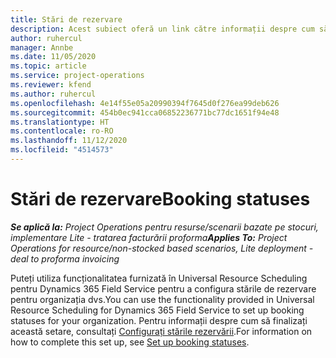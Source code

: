 ```yaml
---
title: Stări de rezervare
description: Acest subiect oferă un link către informații despre cum să configurați stările rezervărilor pentru Project Operations.
author: ruhercul
manager: Annbe
ms.date: 11/05/2020
ms.topic: article
ms.service: project-operations
ms.reviewer: kfend
ms.author: ruhercul
ms.openlocfilehash: 4e14f55e05a20990394f7645d0f276ea99deb626
ms.sourcegitcommit: 454b0ec941cca06852236771bc77dc1651f94e48
ms.translationtype: HT
ms.contentlocale: ro-RO
ms.lasthandoff: 11/12/2020
ms.locfileid: "4514573"
---
```

# <a name="booking-statuses"></a><span data-ttu-id="b4485-103">Stări de rezervare</span><span class="sxs-lookup"><span data-stu-id="b4485-103">Booking statuses</span></span>

<span data-ttu-id="b4485-104">_**Se aplică la:** Project Operations pentru resurse/scenarii bazate pe stocuri, implementare Lite - tratarea facturării proforma_</span><span class="sxs-lookup"><span data-stu-id="b4485-104">_**Applies To:** Project Operations for resource/non-stocked based scenarios, Lite deployment - deal to proforma invoicing_</span></span>

<span data-ttu-id="b4485-105">Puteți utiliza funcționalitatea furnizată în Universal Resource Scheduling pentru Dynamics 365 Field Service pentru a configura stările de rezervare pentru organizația dvs.</span><span class="sxs-lookup"><span data-stu-id="b4485-105">You can use the functionality provided in Universal Resource Scheduling for Dynamics 365 Field Service to set up booking statuses for your organization.</span></span> <span data-ttu-id="b4485-106">Pentru informații despre cum să finalizați această setare, consultați [Configurați stările rezervării](https://docs.microsoft.com/dynamics365/field-service/set-up-booking-statuses).</span><span class="sxs-lookup"><span data-stu-id="b4485-106">For information on how to complete this set up, see [Set up booking statuses](https://docs.microsoft.com/dynamics365/field-service/set-up-booking-statuses).</span></span>
